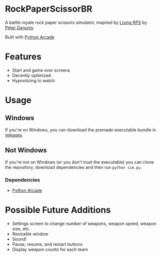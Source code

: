 # RockPaperScissorBR

A battle royale rock paper scissors simulator, inspired by [Living RPS](http://peterganunis.com/rpsite.html) by [Peter Ganunis](https://www.instagram.com/peterganunis/).

Built with [Python Arcade](https://api.arcade.academy/en/latest/#)

# Features

- Start and game over screens
- Decently optimized
- Hypnotizing to watch

# Usage

## Windows

If you're on Windows, you can download the premade executable bundle in [releases](https://github.com/sleeklymauler/RockPaperScissorBR/releases).

## Not Windows

If you're not on Windows (or you don't trust the executable) you can clone the repository, download dependencies and then run ```python sim.py```.

### Dependencies
- [Python Arcade](https://api.arcade.academy/en/latest/install/index.html)

# Possible Future Additions
- Settings screen to change number of weapons, weapon speed, weapon size, etc.
- Resizable window
- Sound!
- Pause, resume, and restart buttons
- Display weapon counts for each team
